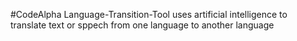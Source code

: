 #CodeAlpha Language-Transition-Tool
uses artificial intelligence to translate text or sppech from one language to another language 
